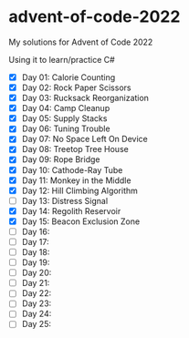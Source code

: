 # advent-of-code-2022

My solutions for Advent of Code 2022

Using it to learn/practice C#

- [x] Day 01: Calorie Counting
- [x] Day 02: Rock Paper Scissors
- [x] Day 03: Rucksack Reorganization
- [x] Day 04: Camp Cleanup
- [x] Day 05: Supply Stacks
- [x] Day 06: Tuning Trouble
- [x] Day 07: No Space Left On Device
- [x] Day 08: Treetop Tree House
- [x] Day 09: Rope Bridge
- [x] Day 10: Cathode-Ray Tube
- [x] Day 11: Monkey in the Middle
- [x] Day 12: Hill Climbing Algorithm
- [ ] Day 13: Distress Signal
- [x] Day 14: Regolith Reservoir
- [x] Day 15: Beacon Exclusion Zone
- [ ] Day 16:
- [ ] Day 17:
- [ ] Day 18:
- [ ] Day 19:
- [ ] Day 20:
- [ ] Day 21:
- [ ] Day 22:
- [ ] Day 23:
- [ ] Day 24:
- [ ] Day 25: